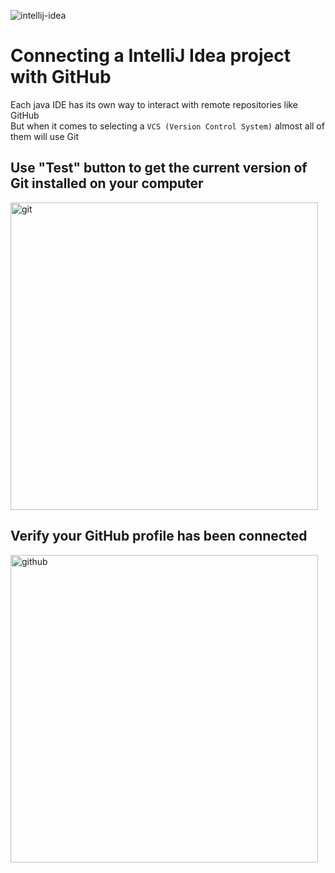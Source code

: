 ![intellij-idea](https://github.com/danielurra/intellij-idea-test01/assets/51704179/7eb5d830-6978-42c9-9486-cdc333e40ef6)<br>
# Connecting a IntelliJ Idea project with GitHub
Each java IDE has its own way to interact with remote repositories like GitHub<br>
But when it comes to selecting a `VCS (Version Control System)` almost all of them will use Git<br>
## Use "Test" button to get the current version of Git installed on your computer
<img width="492" alt="git" src="https://github.com/danielurra/intellij-idea-test01/assets/51704179/97dc0c1c-f9be-4f16-aa4e-2c551f35419a"><br>
## Verify your GitHub profile has been connected
<img width="492" alt="github" src="https://github.com/danielurra/intellij-idea-test01/assets/51704179/5b6c648d-ea13-4490-8127-572aa19f8ffc"><br>
